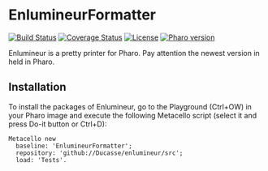 # EnlumineurFormatter

[![Build Status](https://travis-ci.org/Ducasse/enlumineur.svg?branch=master)](https://travis-ci.org/Ducasse/enlumineur)
[![Coverage Status](https://coveralls.io/repos/github/Ducasse/enlumineur/badge.svg?branch=master)](https://coveralls.io/github/Ducasse/enlumineur?branch=master)
[![License](https://img.shields.io/badge/license-MIT-blue.svg)](https://raw.githubusercontent.com/Ducasse/enlumineur/master/LICENSE)
[![Pharo version](https://img.shields.io/badge/Pharo-7.0-%23aac9ff.svg)](https://pharo.org/download)

Enlumineur is a pretty printer for Pharo. Pay attention the newest version in held in Pharo.

## Installation

To install the packages of Enlumineur, go to the Playground (Ctrl+OW) in your Pharo image and execute the following Metacello script (select it and press Do-it button or Ctrl+D):

```Smalltalk
Metacello new
  baseline: 'EnlumineurFormatter';
  repository: 'github://Ducasse/enlumineur/src';
  load: 'Tests'.
```

